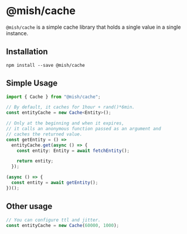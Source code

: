 # @mish/cache
`@mish/cache` is a simple cache library that holds a single value in a single instance.

## Installation
```
npm install --save @mish/cache
```

## Simple Usage
```typescript
import { Cache } from "@mish/cache";

// By default, it caches for 1hour + rand()*6min.
const entityCache = new Cache<Entity>();

// Only at the beginning and when it expires,
// it calls an anonymous function passed as an argument and
// caches the returned value.
const getEntity = () =>
  entityCache.get(async () => {
    const entity: Entity = await fetchEntity();

    return entity;
  });

(async () => {
  const entity = await getEntity();
})();
```

## Other usage
```typescript
// You can configure ttl and jitter.
const entityCache = new Cache(60000, 1000);
```

